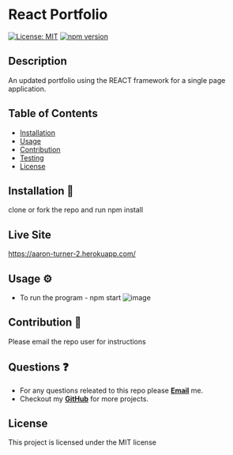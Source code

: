 # React Portfolio

[![License: MIT](https://img.shields.io/badge/License-MIT-yellow.svg)](https://opensource.org/licenses/MIT)
[![npm version](https://badge.fury.io/js/npm.svg)](https://badge.fury.io/js/npm)

## Description
An updated portfolio using the REACT framework for a single page application.

## Table of Contents
* [Installation](#installation)
* [Usage](#usage)
* [Contribution](#contribution)
* [Testing](#testing)
* [License](#license)

## Installation 🧰
clone or fork the repo and run npm install

## Live Site
https://aaron-turner-2.herokuapp.com/

## Usage ⚙️
* To run the program - npm start
![image](https://github.com/aturner1995/react-portfolio-2/assets/120421650/a5810b2d-9651-4108-9f90-56352e0ee9a7)

## Contribution 🙏
Please email the repo user for instructions

## Questions ❓
* For any questions releated to this repo please [**Email**](mailto:aaturner1995@gmail.com) me.
* Checkout my [**GitHub**](https://github.com/aturner1995) for more projects.

## License

This project is licensed under the MIT license
